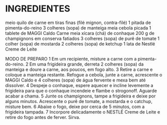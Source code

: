 # INGREDIENTES



meio quilo de carne em tiras finas (filé mignon, contra-filé)
1 pitada de pimenta-do-reino
3 colheres (sopa) de manteiga
meia cebola picada
1 tablete de MAGGI Caldo Carne
meia xícara (chá) de conhaque
200 g de champignons em conserva fatiados
3 colheres (sopa) de purê de tomate
1 colher (sopa) de mostarda
2 colheres (sopa) de ketchup
1 lata de Nestlé Creme de Leite

MODO DE PREPARO
1	Em um recipiente, misture a carne com a pimenta-do-reino.
2	Em uma frigideira grande, derreta 2 colheres (sopa) da manteiga e doure a carne, aos poucos, em fogo alto.
3	Retire a carne e coloque a manteiga restante. Refogue a cebola, junte a carne, acrescente o MAGGI Caldo e 4 colheres (sopa) de água fervente e mexa bem até dissolver.
4	Despeje o conhaque, espere aquecer e incline levemente a frigideira para que o conhaque incendeie e flambe o strogonoff. Aguarde acabar a chama.
5	Junte os champignons, tampe a frigideira e deixe por alguns minutos. Acrescente o purê de tomate, a mostarda e o catchup, misture bem.
6	Abaixe o fogo, deixe por cerca de 5 minutos, com a frigideira tampada.
7	Incorpore delicadamente o NESTLÉ Creme de Leite e retire do fogo antes de ferver. Sirva.